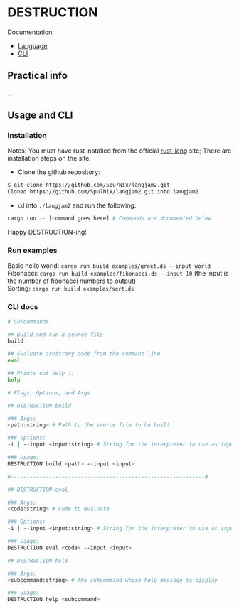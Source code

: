 # DESTRUCTION

Documentation:

- [Language](documentation.md)
- [CLI](#usage-and-cli)

## Practical info

...

## Usage and CLI

### Installation

Notes: You must have rust installed from the official [rust-lang](https://www.rust-lang.org/tools/install) site; There are installation steps on the site.

- Clone the github repository:

```sh
$ git clone https://github.com/Spu7Nix/langjam2.git
Cloned https://github.com/Spu7Nix/langjam2.git into langjam2
```

- `cd` into `./langjam2` and run the following:

```sh
cargo run -- [command goes here] # Commands are documented below
```

Happy DESTRUCTION-ing!

### Run examples

Basic hello world: `cargo run build examples/greet.ds --input world`  
Fibonacci: `cargo run build examples/fibonacci.ds --input 10` (the input is the number of fibonacci numbers to output)  
Sorting: `cargo run build examples/sort.ds`  

### CLI docs

```sh
# Subcommands

## Build and run a source file
build

## Evaluate arbitrary code from the command line
eval

## Prints out help :)
help

# Flags, Options, and Args

## DESTRUCTION-build

### Args:
<path:string> # Path to the source file to be built

### Options:
-i | --input <input:string> # String for the interpreter to use as input

### Usage:
DESTRUCTION build <path> --input <input>

#-------------------------------------------------------------#

## DESTRUCTION-eval

### Args:
<code:string> # Code to evaluate

### Options:
-i | --input <input:string> # String for the interpreter to use as input

### Usage:
DESTRUCTION eval <code> --input <input>

## DESTRUCTION-help

### Args:
<subcommand:string> # The subcommand whose help message to display

### Usage:
DESTRUCTION help <subcommand>
```
